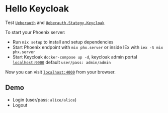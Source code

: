 # Hello Keycloak

Test [`Ueberauth`](https://hex.pm/packages/ueberauth) and [`Ueberauth.Stategy.Keycloak`](https://hex.pm/packages/ueberauth_keycloak_strategy)

To start your Phoenix server:

  * Run `mix setup` to install and setup dependencies
  * Start Phoenix endpoint with `mix phx.server` or inside IEx with `iex -S mix phx.server`
  * Start Keycloak `docker-compose up -d`, keycloak admin portal [`localhost:9000`](http://localhost:9000) default `user/pass: admin/admin`

Now you can visit [`localhost:4000`](http://localhost:4000) from your browser.

## Demo
  * Login (user/pass: `alice/alice`)
  * Logout


